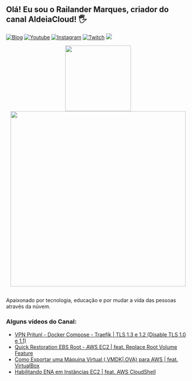 ## Olá! Eu sou o Railander Marques, criador do canal AldeiaCloud! 🖐️
[![Blog](https://img.shields.io/website?label=aldeiacloud.com.br&style=for-the-badge&url=https://aldeiacloud.com.br/)](https://aldeiacloud.com.br)
[![Youtube](https://img.shields.io/badge/YouTube-FF0000?style=for-the-badge&logo=youtube&logoColor=white)](https://youtube.com/aldeiacloud)
[![Instagram](https://img.shields.io/badge/Instagram-E4405F?style=for-the-badge&logo=instagram&logoColor=white)](https://instagram.com/aldeiacloud)
[![Twitch](https://img.shields.io/badge/Twitch-9146FF?style=for-the-badge&logo=twitch&logoColor=white)](https://twitch.tv/railandermarques)
<a href="https://www.linkedin.com/in/railandermarques" target="_blank"><img src="https://img.shields.io/badge/-LinkedIn-%230077B5?style=for-the-badge&logo=linkedin&logoColor=white" target="_blank"></a>

<div align="center">
  <img height="180em" src="https://github-readme-stats.vercel.app/api?username=aldeiacloud&show_icons=true&theme=dracula&include_all_commits=true&count_private=true"/>
  <img width="480em" src="https://github-readme-stats.vercel.app/api/top-langs/?username=aldeiacloud&layout=compact&langs_count=7&theme=dracula"/>
</div>

##
Apaixonado por tecnologia, educação e por mudar a vida das pessoas através da núvem.
### Alguns vídeos do Canal:
- [VPN Pritunl - Docker Compose - Traefik | TLS 1.3 e 1.2 (Disable TLS 1.0 e 1.1)](https://www.youtube.com/watch?v=JTKHFjijb9Y)<br/>
- [Quick Restoration EBS Root - AWS EC2 | feat. Replace Root Volume Feature](https://www.youtube.com/watch?v=QRifddGHzEs)<br/>
- [Como Exportar uma Máquina Virtual (.VMDK|.OVA) para AWS | feat. VirtualBox](https://www.youtube.com/watch?v=tozPf9qeenU)<br/>
- [Habilitando ENA em Instâncias EC2 | feat. AWS CloudShell](https://www.youtube.com/watch?v=CK9_Ob4CnL8)<br/>
